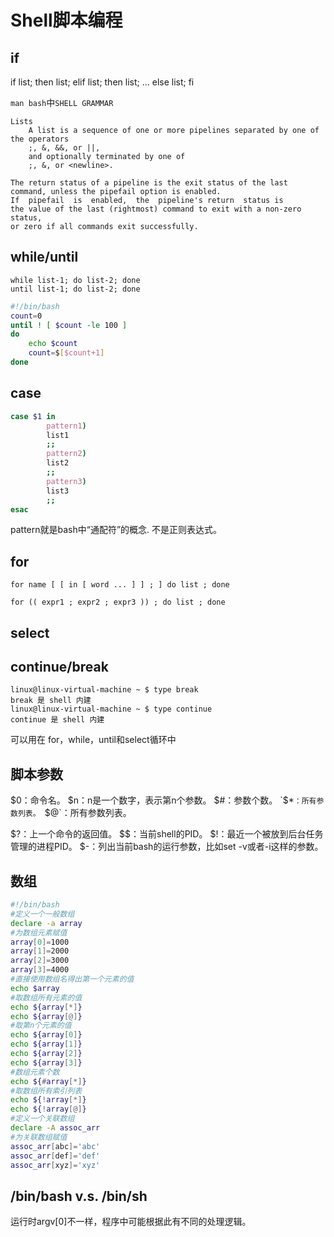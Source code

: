 # Shell脚本编程

## if

if list; then list; elif list; then list; ... else list; fi

`man bash`中`SHELL GRAMMAR`
```
Lists
    A list is a sequence of one or more pipelines separated by one of the operators
    ;, &, &&, or ||, 
    and optionally terminated by one of
    ;, &, or <newline>.
```

```
The return status of a pipeline is the exit status of the last command, unless the pipefail option is enabled.
If  pipefail  is  enabled,  the  pipeline's return  status is 
the value of the last (rightmost) command to exit with a non-zero status,
or zero if all commands exit successfully.
```

## while/until
```
while list-1; do list-2; done
until list-1; do list-2; done
```
```bash
#!/bin/bash
count=0
until ! [ $count -le 100 ]
do
    echo $count
    count=$[$count+1]
done
```

## case
```bash
case $1 in
        pattern1)
        list1
        ;;
        pattern2)
        list2
        ;;
        pattern3)
        list3
        ;;
esac
```
pattern就是bash中“通配符”的概念. 不是正则表达式。

## for
```
for name [ [ in [ word ... ] ] ; ] do list ; done
```
```
for (( expr1 ; expr2 ; expr3 )) ; do list ; done
```

## select

## continue/break
```
linux@linux-virtual-machine ~ $ type break
break 是 shell 内建
linux@linux-virtual-machine ~ $ type continue
continue 是 shell 内建
```
可以用在 for，while，until和select循环中

## 脚本参数
$0：命令名。
$n：n是一个数字，表示第n个参数。
$#：参数个数。
`$*`：所有参数列表。
`$@`：所有参数列表。

$?：上一个命令的返回值。
$$：当前shell的PID。
$!：最近一个被放到后台任务管理的进程PID。
$-：列出当前bash的运行参数，比如set -v或者-i这样的参数。


## 数组
```bash
#!/bin/bash
#定义一个一般数组
declare -a array
#为数组元素赋值
array[0]=1000
array[1]=2000
array[2]=3000
array[3]=4000
#直接使用数组名得出第一个元素的值
echo $array
#取数组所有元素的值
echo ${array[*]}
echo ${array[@]}
#取第n个元素的值
echo ${array[0]}
echo ${array[1]}
echo ${array[2]}
echo ${array[3]}
#数组元素个数
echo ${#array[*]}
#取数组所有索引列表
echo ${!array[*]}
echo ${!array[@]}
#定义一个关联数组
declare -A assoc_arr
#为关联数组赋值
assoc_arr[abc]='abc'
assoc_arr[def]='def'
assoc_arr[xyz]='xyz'
```

## /bin/bash v.s. /bin/sh
运行时argv[0]不一样，程序中可能根据此有不同的处理逻辑。
